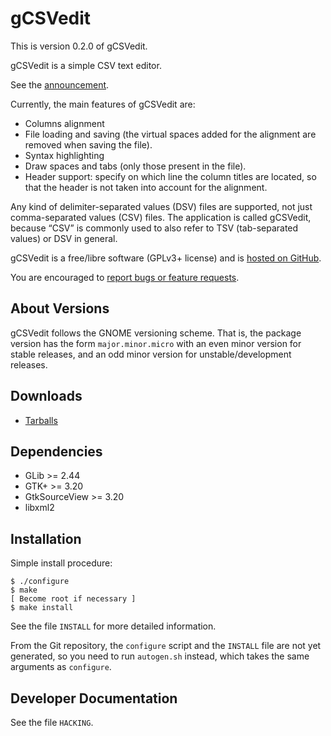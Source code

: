 gCSVedit
========

This is version 0.2.0 of gCSVedit.

gCSVedit is a simple CSV text editor.

See the [announcement](https://blogs.gnome.org/swilmet/2015/11/03/announcing-gcsvedit-a-simple-text-editor-to-edit-csv-files/).

Currently, the main features of gCSVedit are:
- Columns alignment
- File loading and saving (the virtual spaces added for the alignment are
  removed when saving the file).
- Syntax highlighting
- Draw spaces and tabs (only those present in the file).
- Header support: specify on which line the column titles are located, so that
  the header is not taken into account for the alignment.

Any kind of delimiter-separated values (DSV) files are supported, not just
comma-separated values (CSV) files. The application is called gCSVedit, because
“CSV” is commonly used to also refer to TSV (tab-separated values) or DSV in
general.

gCSVedit is a free/libre software (GPLv3+ license) and is [hosted on
GitHub](https://github.com/UCL-CATL/gcsvedit).

You are encouraged to [report bugs or feature
requests](https://github.com/UCL-CATL/gcsvedit/issues).

About Versions
--------------

gCSVedit follows the GNOME versioning scheme. That is, the package version has
the form `major.minor.micro` with an even minor version for stable releases,
and an odd minor version for unstable/development releases.

Downloads
---------

- [Tarballs](http://ucl-catl.github.io/tarballs/gcsvedit/)

Dependencies
------------

- GLib >= 2.44
- GTK+ >= 3.20
- GtkSourceView >= 3.20
- libxml2

Installation
------------

Simple install procedure:

```
$ ./configure
$ make
[ Become root if necessary ]
$ make install
```

See the file `INSTALL` for more detailed information.

From the Git repository, the `configure` script and the `INSTALL` file are not
yet generated, so you need to run `autogen.sh` instead, which takes the same
arguments as `configure`.

Developer Documentation
-----------------------

See the file `HACKING`.
